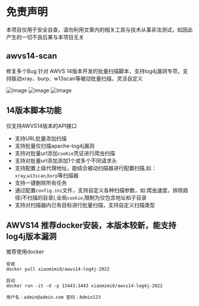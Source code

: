 # 免责声明
本项目仅用于安全自查，请勿利用文章内的相关工具与技术从事非法测试，如因此产生的一切不良后果与本项目无关

## awvs14-scan
修复多个Bug
针对 AWVS 14版本开发的批量扫描脚本，支持log4j漏洞专项，支持联动xray、burp、w13scan等被动批量扫描，灵活自定义

![image](https://user-images.githubusercontent.com/50769953/151646867-0af1e935-7ae2-49de-aae7-c87b849050ac.png)
![image](https://user-images.githubusercontent.com/50769953/151646798-55394213-cda2-4f55-aac8-a2f945aba6fc.png)
![image](https://user-images.githubusercontent.com/50769953/151647173-e9420a24-19f3-4031-a185-09732de66b22.png)



## 14版本脚本功能
仅支持AWVS14版本的API接口
* 支持URL批量添加扫描
* 支持批量仅扫描apache-log4j漏洞
* 支持对批量url添加`cooKie`凭证进行爬虫扫描
* 支持对批量url添加添加1个或多个不同请求头
* 支持配置上级代理地址，能结合被动扫描器进行配置扫描,如：`xray`,`w13scan`,`burp`等扫描器
* 支持一键删除所有任务
* 通过配置`config.ini`文件，支持自定义各种扫描参数，如:爬虫速度，排除路径(不扫描的目录),全局`cookie`,限制为仅包含地址和子目录
* 支持对扫描器内已有目标进行批量扫描，支持自定义扫描类型


## AWVS14 推荐docker安装，本版本较新，能支持log4j版本漏洞
推荐使用docker 
```
安装
docker pull xiaomimi8/awvs14-log4j-2022

启动
docker run -it -d -p 13443:3443 xiaomimi8/awvs14-log4j-2022

用户名：admin@admin.com 密码：Admin123
```

